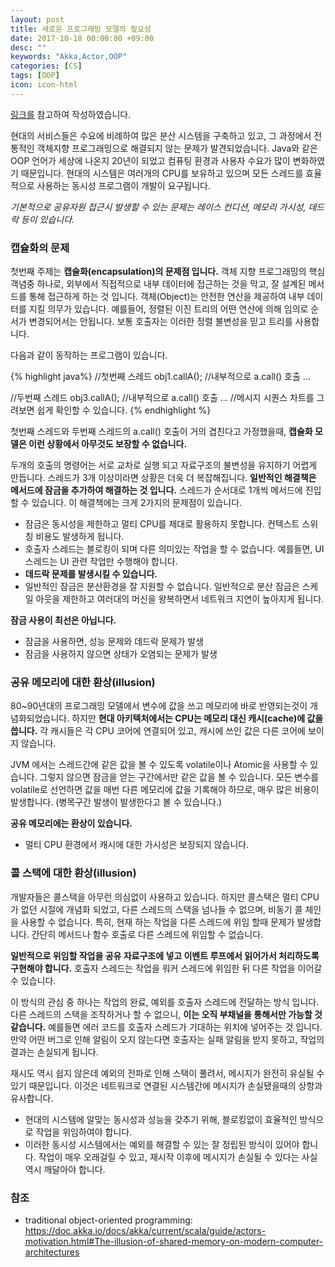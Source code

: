 ```yaml
---
layout: post
title: 새로운 프로그래밍 모델의 필요성
date: 2017-10-18 00:00:00 +09:00
desc: ""
keywords: "Akka,Actor,OOP"
categories: [CS]
tags: [OOP]
icon: icon-html
---
```



[링크를](https://doc.akka.io/docs/akka/current/scala/guide/actors-motivation.html#The-illusion-of-shared-memory-on-modern-computer-architectures) 참고하여 작성하였습니다.

현대의 서비스들은 수요에 비례하여 많은 분산 시스템을 구축하고 있고, 그 과정에서 전통적인 객체지향 프로그래밍으로 해결되지 않는 문제가 발견되었습니다. Java와 같은 OOP 언어가 세상에 나온지 20년이 되었고 컴퓨팅 환경과 사용자 수요가 많이 변화하였기 때문입니다. 현대의 시스템은 여러개의 CPU를 보유하고 있으며 모든 스레드를 효율적으로 사용하는 동시성 프로그램이 개발이 요구됩니다.

*기본적으로 공유자원 접근시 발생할 수 있는 문제는 레이스 컨디션, 메모리 가시성, 데드락 등이 있습니다.*

### 캡슐화의 문제

첫번째 주제는 **캡슐화(encapsulation)의 문제점 입니다.** 객체 지향 프로그래밍의 핵심 객념중 하나로, 외부에서 직접적으로 내부 데이터에 접근하는 것을 막고, 잘 설계된 메서드를 통해 접근하게 하는 것 입니다. 객체(Object)는 안전한 연산을 제공하여 내부 데이터를 지킬 의무가 있습니다. 예를들어, 정렬된 이진 트리의 어떤 연산에 의해 임의로 순서가 변경되어서는 안됩니다. 보통 호출자는 이러한 정렬 불변성을 믿고 트리를 사용합니다.

다음과 같이 동작하는 프로그램이 있습니다.

{% highlight java%}
//첫번째 스레드
obj1.callA(); //내부적으로 a.call() 호출
...

//두번째 스레드
obj3.callA(); //내부적으로 a.call() 호출
...
//메시지 시퀀스 차트를 그려보면 쉽게 확인할 수 있습니다.
{% endhighlight %}


첫번째 스레드와 두번째 스레드의 a.call() 호출이 거의 겹친다고 가정했을때, **캡슐화 모델은 이런 상황에서 아무것도 보장할 수 없습니다.**

두개의 호출의 명령어는 서로 교차로 실행 되고 자료구조의 불변성을 유지하기 어렵게 만듭니다. 스레드가 3개 이상이라면 상황은 더욱 더 복잡해집니다. **일반적인 해결책은 메서드에 잠금을 추가하여 해결하는 것 입니다.** 스레드가 순서대로 1개씩 메서드에 진입할 수 있습니다. 이 해결책에는 크게 2가지의 문제점이 있습니다.

- 잠금은 동시성을 제한하고 멀티 CPU를 제대로 활용하지 못합니다. 컨텍스트 스위칭 비용도 발생하게 됩니다.
- 호출자 스레드는 블로킹이 되며 다른 의미있는 작업을 할 수 없습니다. 예를들면, UI 스레드는 UI 관련 작업만 수행해야 합니다.
- **데드락 문제를 발생시킬 수 있습니다.**
- 일반적인 잠금은 분산환경을 잘 지원할 수 없습니다. 일반적으로 분산 잠금은 스케일 아웃을 제한하고 여러대의 머신을 왕복하면서 네트워크 지연이 높아지게 됩니다.

**잠금 사용이 최선은 아닙니다.**

- 잠금을 사용하면, 성능 문제와 데드락 문제가 발생
- 잠금을 사용하지 않으면 상태가 오염되는 문제가 발생

### 공유 메모리에 대한 환상(illusion)

80~90년대의 프로그래밍 모델에서 변수에 값을 쓰고 메모리에 바로 반영되는것이 개념화되었습니다. 하지만 **현대 아키텍처에서는 CPU는 메모리 대신 캐시(cache)에 값을 씁니다.** 각 캐시들은 각 CPU 코어에 연결되어 있고, 캐시에 쓰인 값은 다른 코어에 보이지 않습니다.

JVM 에서는 스레드간에 같은 값을 볼 수 있도록 volatile이나 Atomic을 사용할 수 있습니다. 그렇지 않으면 잠금을 얻는 구간에서만 같은 값을 볼 수 있습니다. 모든 변수를 volatile로 선언하면 값을 매번 다른 메모리에 값을 기록해야 하므로, 매우 많은 비용이 발생합니다. (병목구간 발생이 발생한다고 볼 수 있습니다.) 

**공유 메모리에는 환상이 있습니다.**

- 멀티 CPU 환경에서 캐시에 대한 가시성은 보장되지 않습니다.

### 콜 스택에 대한 환상(illusion)

개발자들은 콜스택을 아무런 의심없이 사용하고 있습니다. 하지만 콜스택은 멀티 CPU가 없던 시절에 개념화 되었고, 다른 스레드의 스택을 넘나들 수 없으며, 비동기 콜 체인을 사용할 수 없습니다. 특히, 현재 하는 작업을 다른 스레드에 위임 할때 문제가 발생합니다. 간단히 메서드나 함수 호출로 다른 스레드에 위임할 수 없습니다. 

**일반적으로 위임할 작업을 공유 자료구조에 넣고 이벤트 루프에서 읽어가서 처리하도록 구현해야 합니다.** 호출자 스레드는 작업을 워커 스레드에 위임한 뒤 다른 작업을 이어갈 수 있습니다. 

이 방식의 관심 중 하나는 작업의 완료, 예외를 호출자 스레드에 전달하는 방식 입니다. 다른 스레드의 스택을 조작하거나 할 수 없으니, **이는 오직 부채널을 통해서만 가능할 것 같습니다.** 예를들면 에러 코드를 호출자 스레드가 기대하는 위치에 넣어주는 것 입니다. 만약 어떤 버그로 인해 알림이 오지 않는다면 호출자는 실패 알림을 받지 못하고, 작업의 결과는 손실되게 됩니다.

재시도 역시 쉽지 않은데 예외의 전파로 인해 스택이 풀려서, 메시지가 완전히 유실될 수 있기 때문입니다. 이것은 네트워크로 연결된 시스템간에 메시지가 손실됐을때의 상항과 유사합니다.

- 현대의 시스템에 알맞는 동시성과 성능을 갖추기 위해, 블로킹없이 효율적인 방식으로 작업을 위임하여야 합니다.
- 이러한 동시성 시스템에서는 예외를 해결할 수 있는 잘 정립된 방식이 있어야 합니다. 작업이 매우 오래걸릴 수 있고, 재시작 이후에 메시지가 손실될 수 있다는 사실 역시 깨달아야 합니다.

### 참조

- traditional object-oriented programming: <https://doc.akka.io/docs/akka/current/scala/guide/actors-motivation.html#The-illusion-of-shared-memory-on-modern-computer-architectures>
